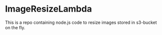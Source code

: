 # ImageResizeLambda
This is a repo containing node.js code to resize images stored in s3-bucket on the fly.
